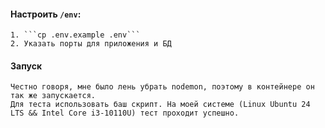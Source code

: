 #### Настроить `/env`:
    1. ```cp .env.example .env```
    2. Указать порты для приложения и БД

#### Запуск
    Честно говоря, мне было лень убрать nodemon, поэтому в контейнере он так же запускается.
    Для теста использовать баш скрипт. На моей системе (Linux Ubuntu 24 LTS && Intel Core i3-10110U) тест проходит успешно.